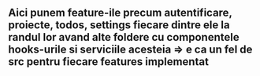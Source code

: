 ## Aici punem feature-ile precum autentificare, proiecte, todos, settings fiecare dintre ele la randul lor avand alte foldere cu componentele hooks-urile si serviciile acesteia => e ca un fel de src pentru fiecare features implementat